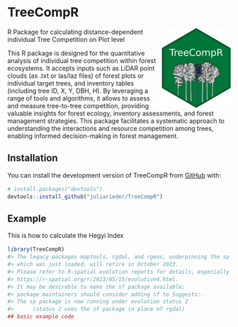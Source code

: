 
<!-- README.md is generated from README.Rmd. Please edit that file -->

# TreeCompR

<!-- badges: start -->

<img src="man/figures/hex-TreeCompR.png" height="180" alt="Hexsticker" style="float: right;">
R Package for calculating distance-dependent individual Tree Competition
on Plot level <!-- badges: end -->

This R package is designed for the quantitative analysis of individual
tree competition within forest ecosystems. It accepts inputs such as
LiDAR point clouds (as .txt or las/laz files) of forest plots or
individual target trees, and inventory tables (including tree ID, X, Y,
DBH, H). By leveraging a range of tools and algorithms, it allows to
assess and measure tree-to-tree competition, providing valuable insights
for forest ecology, inventory assessments, and forest management
strategies. This package facilitates a systematic approach to
understanding the interactions and resource competition among trees,
enabling informed decision-making in forest management.

## Installation

You can install the development version of TreeCompR from
[GitHub](https://github.com/) with:

``` r
# install.packages("devtools")
devtools::install_github("juliarieder/TreeCompR")
```

## Example

This is how to calculate the Hegyi Index

``` r
library(TreeCompR)
#> The legacy packages maptools, rgdal, and rgeos, underpinning the sp package,
#> which was just loaded, will retire in October 2023.
#> Please refer to R-spatial evolution reports for details, especially
#> https://r-spatial.org/r/2023/05/15/evolution4.html.
#> It may be desirable to make the sf package available;
#> package maintainers should consider adding sf to Suggests:.
#> The sp package is now running under evolution status 2
#>      (status 2 uses the sf package in place of rgdal)
## basic example code
```
